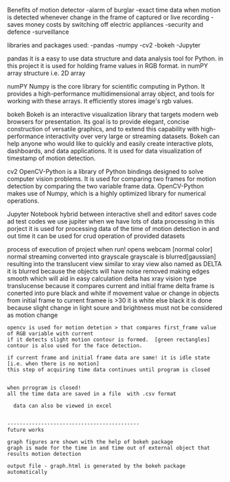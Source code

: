 Benefits of motion detector
  -alarm of burglar
  -exact time data when motion is detected whenever change in the frame of captured or live recording
  -saves money costs by switching off electric appliances
  -security and defence
  -surveillance

libraries and packages used:
  -pandas
  -numpy
  -cv2
  -bokeh
  -Jupyter

  pandas
    it is a easy to use data structure and data analysis tool for Python.
    in this project it is used for holding frame values in RGB format. in numPY array structure i.e. 2D array

  numPY
    Numpy is the core library for scientific computing in Python.
    It provides a high-performance multidimensional array object, and tools for working with these arrays.
    It efficiently stores image's rgb values.

  bokeh
    Bokeh is an interactive visualization library that targets modern web browsers for presentation.
    Its goal is to provide elegant, concise construction of versatile graphics, and to extend this capability with high-performance interactivity over very large or streaming datasets.
    Bokeh can help anyone who would like to quickly and easily create interactive plots, dashboards, and data applications.
    It is used for data visualization of timestamp of motion detection.

  cv2
	OpenCV-Python is a library of Python bindings designed to solve computer vision problems.
	It is used for comparing two frames for motion detection by comparing the two variable frame data.
	OpenCV-Python makes use of Numpy, which is a highly optimized library for numerical operations.

  Jupyter Notebook
    hybrid between interactive shell and editor!
    saves code ad test codes
    we use jupiter when we have lots of data processing
    in this porject it is used for processing data of the time of motion detection in and out time
    it can be used for crud operation of provided datasets


  process of execution of project
    when run!
    opens webcam [normal color]
    normal streaming converted into grayscale
    grayscale is blurred[gaussian] resulting into the translucent view similar to xray view also named as DELTA
	it is blurred because the objects will have noise removed making edges smooth which will aid in easy calculation
	delta has xray vision type translucense because it compares current and initial frame
    delta frame is conerted into pure black and white
		if movement value or change in objects from initial frame to current framee is >30 it is white else black
		it is done because slight change in light soure and brightness must not be considered as motion change

    opencv is used for motion detetion > that compares first_frame value of RGB variable with current
    if it detects slight motion contour is formed.  [green rectangles]
    contour is also used for the face detection.

    if current frame and initial frame data are same! it is idle state [i.e. when there is no motion]
    this step of acquiring time data continues until program is closed


    when prrogram is closed!
    all the time data are saved in a file  with .csv format

      data can also be viewed in excel


    -------------------------------------------
    future works

    graph figures are shown with the help of bokeh package
    graph is made for the time in and time out of external object that results motion detection

    output file - graph.html is generated by the bokeh package automatically
	
    
